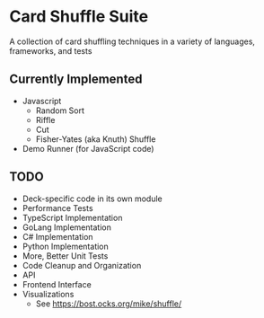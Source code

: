# Card Shuffle Suite
A collection of card shuffling techniques in a variety of languages, frameworks, and tests

## Currently Implemented
* Javascript
  * Random Sort
  * Riffle
  * Cut
  * Fisher-Yates (aka Knuth) Shuffle
* Demo Runner (for JavaScript code)

## TODO
* Deck-specific code in its own module
* Performance Tests
* TypeScript Implementation
* GoLang Implementation
* C# Implementation
* Python Implementation
* More, Better Unit Tests
* Code Cleanup and Organization
* API
* Frontend Interface
* Visualizations
  * See https://bost.ocks.org/mike/shuffle/